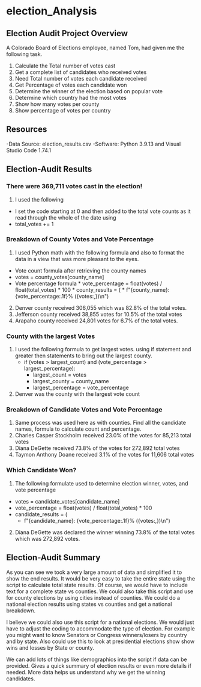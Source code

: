 # election_Analysis

## Election Audit Project Overview

A Colorado Board of Elections employee, named Tom, had given me the following task.

1. Calculate the Total number of votes cast
2. Get a  complete list of candidates who received votes
3. Need Total number of votes each candidate received
4. Get Percentage of votes each candidate won
5. Determine the winner of the election based on popular vote
6. Determine which country had the most votes
7. Show how many votes per county
8. Show percentage of votes per country

## Resources
-Data Source: election_results.csv
-Software: Python 3.9.13 and Visual Studio Code 1.74.1

## Election-Audit Results

### There were 369,711 votes cast in the election!

1. I used the following

* I set the code starting at 0 and then added to the total vote counts as it read through the whole of the date using 
* total_votes += 1

### Breakdown of County Votes and Vote Percentage 

1. I used Python math with the following formula and also to format the data in a view that was more pleasant to the eyes.

*  Vote count formula after retrieving the county names
*  votes = county_votes[county_name]
*  Vote percentage formula
        * vote_percentage = float(votes) / float(total_votes) * 100
        * county_results = (
            * f"{county_name}: {vote_percentage:.1f}% ({votes:,})\n")
2. Denver county received 306,055 which was 82.8% of the total votes.
3. Jefferson county received 38,855 votes for 10.5% of the total votes
4. Arapaho county received 24,801 votes for 6.7% of the total votes.

### County with the largest Votes

1. I used the following formula to get largest votes.  using if statement and greater then statements to bring out the largest county.
    * if (votes > largest_count) and (vote_percentage > largest_percentage):
        * largest_count = votes
        * largest_county = county_name
        * largest_percentage = vote_percentage
2. Denver was the county with the largest vote count
 
### Breakdown of Candidate Votes and Vote Percentage 

1. Same process was used here as with counties.  Find all the candidate names, formula to calculate count and percentage.
2. Charles Casper Stockholm received 23.0% of the votes for 85,213 total votes
3. Diana DeGette received 73.8% of the votes for 272,892 total votes
4. Taymon Anthony Doane received 3.1% of the votes for 11,606 total votes


### Which Candidate Won?

1. The following formulate used to determine election winner, votes, and vote percentage
* votes = candidate_votes[candidate_name]
* vote_percentage = float(votes) / float(total_votes) * 100
* candidate_results = (
    * f"{candidate_name}: {vote_percentage:.1f}% ({votes:,})\n")
2. Diana DeGette was declared the winner winning 73.8% of the total votes which was 272,892 votes.

## Election-Audit Summary

As you can see we took a very large amount of data and simplified it to show the end results.  It would be very easy to take the entire state using the script to calculate total state results.  Of course, we would have to include text for a complete state vs counties.  We could also take this script and use for county elections by using cities instead of counties.  We could do a national election results using states vs counties and get a national breakdown.

I believe we could also use this script for a national elections.  We would just have to adjust the coding to accommodate the type of election.  For example you might want to know Senators or Congress winners/losers by country and by state. Also could use this to look at presidential elections show show wins and losses by State or county.   

We can add lots of things like demographics into the script if data can be provided.  Gives a quick summary of election results or even more details if needed.  More data helps us understand why we get the winning candidates.
